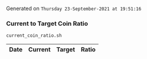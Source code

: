 Generated on `Thursday 23-September-2021 at 19:51:16`

### Current to Target Coin Ratio
`current_coin_ratio.sh`

Date|Current|Target|Ratio
---|---|---|---
